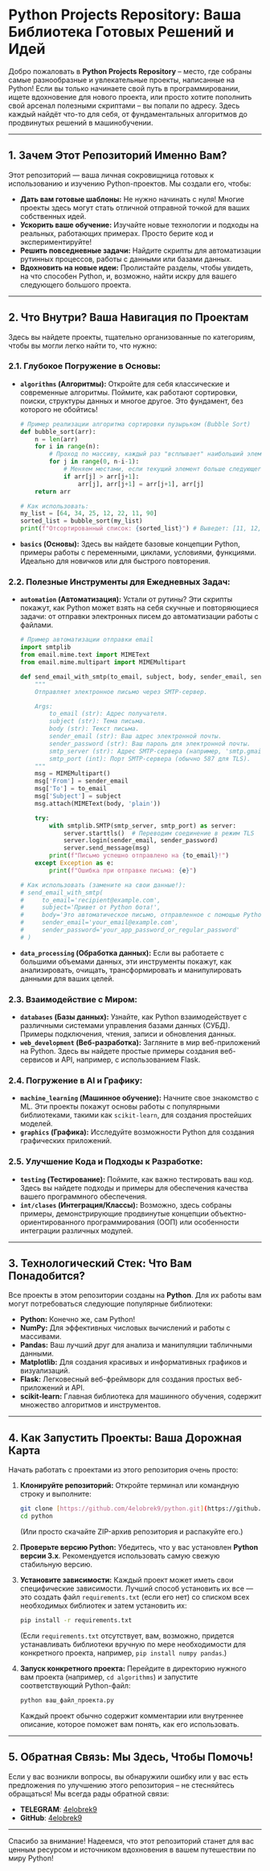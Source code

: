 # Python Projects Repository: Ваша Библиотека Готовых Решений и Идей


Добро пожаловать в **Python Projects Repository** – место, где собраны самые разнообразные и увлекательные проекты, написанные на Python! Если вы только начинаете свой путь в программировании, ищете вдохновение для нового проекта, или просто хотите пополнить свой арсенал полезными скриптами – вы попали по адресу. Здесь каждый найдёт что-то для себя, от фундаментальных алгоритмов до продвинутых решений в машинобучении.

---

## 1. Зачем Этот Репозиторий Именно Вам?

Этот репозиторий — ваша личная сокровищница готовых к использованию и изучению Python-проектов. Мы создали его, чтобы:

* **Дать вам готовые шаблоны:** Не нужно начинать с нуля! Многие проекты здесь могут стать отличной отправной точкой для ваших собственных идей.
* **Ускорить ваше обучение:** Изучайте новые технологии и подходы на реальных, работающих примерах. Просто берите код и экспериментируйте!
* **Решить повседневные задачи:** Найдите скрипты для автоматизации рутинных процессов, работы с данными или базами данных.
* **Вдохновить на новые идеи:** Пролистайте разделы, чтобы увидеть, на что способен Python, и, возможно, найти искру для вашего следующего большого проекта.

---

## 2. Что Внутри? Ваша Навигация по Проектам

Здесь вы найдете проекты, тщательно организованные по категориям, чтобы вы могли легко найти то, что нужно:

### 2.1. Глубокое Погружение в Основы:

* **`algorithms` (Алгоритмы):** Откройте для себя классические и современные алгоритмы. Поймите, как работают сортировки, поиски, структуры данных и многое другое. Это фундамент, без которого не обойтись!
    ```python
    # Пример реализации алгоритма сортировки пузырьком (Bubble Sort)
    def bubble_sort(arr):
        n = len(arr)
        for i in range(n):
            # Проход по массиву, каждый раз "всплывает" наибольший элемент
            for j in range(0, n-i-1):
                # Меняем местами, если текущий элемент больше следующего
                if arr[j] > arr[j+1]:
                    arr[j], arr[j+1] = arr[j+1], arr[j]
        return arr

    # Как использовать:
    my_list = [64, 34, 25, 12, 22, 11, 90]
    sorted_list = bubble_sort(my_list)
    print(f"Отсортированный список: {sorted_list}") # Выведет: [11, 12, 22, 25, 34, 64, 90]
    ```

* **`basics` (Основы):** Здесь вы найдете базовые концепции Python, примеры работы с переменными, циклами, условиями, функциями. Идеально для новичков или для быстрого повторения.

### 2.2. Полезные Инструменты для Ежедневных Задач:

* **`automation` (Автоматизация):** Устали от рутины? Эти скрипты покажут, как Python может взять на себя скучные и повторяющиеся задачи: от отправки электронных писем до автоматизации работы с файлами.
    ```python
    # Пример автоматизации отправки email
    import smtplib
    from email.mime.text import MIMEText
    from email.mime.multipart import MIMEMultipart

    def send_email_with_smtp(to_email, subject, body, sender_email, sender_password, smtp_server='smtp.example.com', smtp_port=587):
        """
        Отправляет электронное письмо через SMTP-сервер.

        Args:
            to_email (str): Адрес получателя.
            subject (str): Тема письма.
            body (str): Текст письма.
            sender_email (str): Ваш адрес электронной почты.
            sender_password (str): Ваш пароль для электронной почты.
            smtp_server (str): Адрес SMTP-сервера (например, 'smtp.gmail.com').
            smtp_port (int): Порт SMTP-сервера (обычно 587 для TLS).
        """
        msg = MIMEMultipart()
        msg['From'] = sender_email
        msg['To'] = to_email
        msg['Subject'] = subject
        msg.attach(MIMEText(body, 'plain'))

        try:
            with smtplib.SMTP(smtp_server, smtp_port) as server:
                server.starttls()  # Переводим соединение в режим TLS
                server.login(sender_email, sender_password)
                server.send_message(msg)
            print(f"Письмо успешно отправлено на {to_email}!")
        except Exception as e:
            print(f"Ошибка при отправке письма: {e}")

    # Как использовать (замените на свои данные!):
    # send_email_with_smtp(
    #     to_email='recipient@example.com',
    #     subject='Привет от Python бота!',
    #     body='Это автоматическое письмо, отправленное с помощью Python.',
    #     sender_email='your_email@example.com',
    #     sender_password='your_app_password_or_regular_password'
    # )
    ```

* **`data_processing` (Обработка данных):** Если вы работаете с большими объемами данных, эти инструменты покажут, как анализировать, очищать, трансформировать и манипулировать данными для ваших целей.

### 2.3. Взаимодействие с Миром:

* **`databases` (Базы данных):** Узнайте, как Python взаимодействует с различными системами управления базами данных (СУБД). Примеры подключения, чтения, записи и обновления данных.
* **`web_development` (Веб-разработка):** Загляните в мир веб-приложений на Python. Здесь вы найдете простые примеры создания веб-сервисов и API, например, с использованием Flask.

### 2.4. Погружение в AI и Графику:

* **`machine_learning` (Машинное обучение):** Начните свое знакомство с ML. Эти проекты покажут основы работы с популярными библиотеками, такими как `scikit-learn`, для создания простейших моделей.
* **`graphics` (Графика):** Исследуйте возможности Python для создания графических приложений.

### 2.5. Улучшение Кода и Подходы к Разработке:

* **`testing` (Тестирование):** Поймите, как важно тестировать ваш код. Здесь вы найдете подходы и примеры для обеспечения качества вашего программного обеспечения.
* **`int/clases` (Интеграция/Классы):** Возможно, здесь собраны примеры, демонстрирующие продвинутые концепции объектно-ориентированного программирования (ООП) или особенности интеграции различных модулей.

---

## 3. Технологический Стек: Что Вам Понадобится?

Все проекты в этом репозитории созданы на **Python**. Для их работы вам могут потребоваться следующие популярные библиотеки:

* **Python:** Конечно же, сам Python!
* **NumPy:** Для эффективных числовых вычислений и работы с массивами.
* **Pandas:** Ваш лучший друг для анализа и манипуляции табличными данными.
* **Matplotlib:** Для создания красивых и информативных графиков и визуализаций.
* **Flask:** Легковесный веб-фреймворк для создания простых веб-приложений и API.
* **scikit-learn:** Главная библиотека для машинного обучения, содержит множество алгоритмов и инструментов.

---

## 4. Как Запустить Проекты: Ваша Дорожная Карта

Начать работать с проектами из этого репозитория очень просто:

1.  **Клонируйте репозиторий:** Откройте терминал или командную строку и выполните:
    ```bash
    git clone [https://github.com/4elobrek9/python.git](https://github.com/4elobrek9/python.git)
    cd python
    ```
    (Или просто скачайте ZIP-архив репозитория и распакуйте его.)

2.  **Проверьте версию Python:** Убедитесь, что у вас установлен **Python версии 3.x**. Рекомендуется использовать самую свежую стабильную версию.

3.  **Установите зависимости:** Каждый проект может иметь свои специфические зависимости. Лучший способ установить их все — это создать файл `requirements.txt` (если его нет) со списком всех необходимых библиотек и затем установить их:
    ```bash
    pip install -r requirements.txt
    ```
    (Если `requirements.txt` отсутствует, вам, возможно, придется устанавливать библиотеки вручную по мере необходимости для конкретного проекта, например, `pip install numpy pandas`.)

4.  **Запуск конкретного проекта:** Перейдите в директорию нужного вам проекта (например, `cd algorithms`) и запустите соответствующий Python-файл:
    ```bash
    python ваш_файл_проекта.py
    ```
    Каждый проект обычно содержит комментарии или внутреннее описание, которое поможет вам понять, как его использовать.

---

## 5. Обратная Связь: Мы Здесь, Чтобы Помочь!

Если у вас возникли вопросы, вы обнаружили ошибку или у вас есть предложения по улучшению этого репозитория – не стесняйтесь обращаться! Мы всегда рады обратной связи:

* **TELEGRAM**: [4elobrek9](http://t.me/+13262155064)
* **GitHub**: [4elobrek9](https://github.com/4elobrek9)

---

Спасибо за внимание! Надеемся, что этот репозиторий станет для вас ценным ресурсом и источником вдохновения в вашем путешествии по миру Python!
